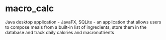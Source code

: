 # macro_calc
Java desktop application - JavaFX, SQLite - an application that allows users to compose
meals from a built-in list of ingredients, store them in the database and track daily calories and
macronutrients
